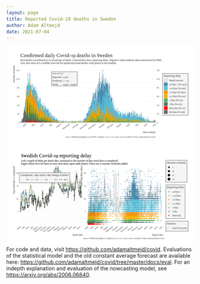 ```yaml
---
layout: page
title: Reported Covid-19 deaths in Sweden
author: Adam Altmejd
date: 2021-07-04
---
```


![Graph of Swedish Covid-19 deaths with reporting delay.](deaths_lag_sweden_2021-07-04.png "Swedish Covid-19 deaths.")
![Graph of Swedish Covid-19 reporting delay in daily deaths.](lag_trend_sweden_2021-07-04.png "Trend in Swedish Covid-19 mortality reporting delay.")
For code and data, visit <https://github.com/adamaltmejd/covid>.
Evaluations of the statistical model and the old constant average forecast are available here: <https://github.com/adamaltmejd/covid/tree/master/docs/eval>.
For an indepth explanation and evaluation of the nowcasting model, see <https://arxiv.org/abs/2006.06840>.

